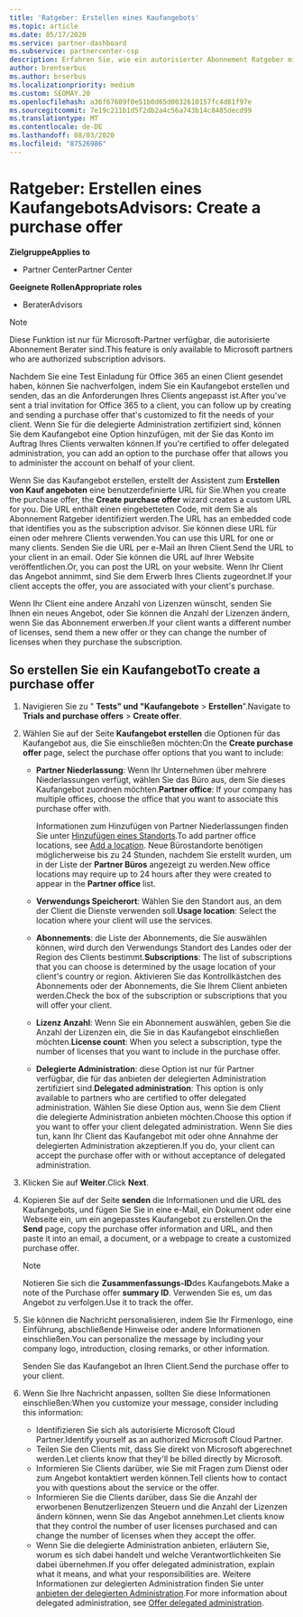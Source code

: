 ```yaml
---
title: 'Ratgeber: Erstellen eines Kaufangebots'
ms.topic: article
ms.date: 05/17/2020
ms.service: partner-dashboard
ms.subservice: partnercenter-csp
description: Erfahren Sie, wie ein autorisierter Abonnement Ratgeber mithilfe von Partner Center ein Kaufangebot und eine benutzerdefinierte URL erstellen kann, die in Office 365-Test Einladungen enthalten sein soll.
author: brentserbus
ms.author: brserbus
ms.localizationpriority: medium
ms.custom: SEOMAY.20
ms.openlocfilehash: a36f67609f0e51b0d65d0032610157fc4d81f97e
ms.sourcegitcommit: 7e19c211b1d5f2db2a4c56a743b14c8485decd99
ms.translationtype: MT
ms.contentlocale: de-DE
ms.lasthandoff: 08/03/2020
ms.locfileid: "87526986"
---
```

# <a name="advisors-create-a-purchase-offer"></a><span data-ttu-id="d293b-103">Ratgeber: Erstellen eines Kaufangebots</span><span class="sxs-lookup"><span data-stu-id="d293b-103">Advisors: Create a purchase offer</span></span>

<span data-ttu-id="d293b-104">**Zielgruppe**</span><span class="sxs-lookup"><span data-stu-id="d293b-104">**Applies to**</span></span>

- <span data-ttu-id="d293b-105">Partner Center</span><span class="sxs-lookup"><span data-stu-id="d293b-105">Partner Center</span></span>
 
<span data-ttu-id="d293b-106">**Geeignete Rollen**</span><span class="sxs-lookup"><span data-stu-id="d293b-106">**Appropriate roles**</span></span>

- <span data-ttu-id="d293b-107">Berater</span><span class="sxs-lookup"><span data-stu-id="d293b-107">Advisors</span></span>


> [!NOTE]
> <span data-ttu-id="d293b-108">Diese Funktion ist nur für Microsoft-Partner verfügbar, die autorisierte Abonnement Berater sind.</span><span class="sxs-lookup"><span data-stu-id="d293b-108">This feature is only available to Microsoft partners who are authorized subscription advisors.</span></span>

<span data-ttu-id="d293b-109">Nachdem Sie eine Test Einladung für Office 365 an einen Client gesendet haben, können Sie nachverfolgen, indem Sie ein Kaufangebot erstellen und senden, das an die Anforderungen Ihres Clients angepasst ist.</span><span class="sxs-lookup"><span data-stu-id="d293b-109">After you've sent a trial invitation for Office 365 to a client, you can follow up by creating and sending a purchase offer that's customized to fit the needs of your client.</span></span> <span data-ttu-id="d293b-110">Wenn Sie für die delegierte Administration zertifiziert sind, können Sie dem Kaufangebot eine Option hinzufügen, mit der Sie das Konto im Auftrag Ihres Clients verwalten können.</span><span class="sxs-lookup"><span data-stu-id="d293b-110">If you're certified to offer delegated administration, you can add an option to the purchase offer that allows you to administer the account on behalf of your client.</span></span>

<span data-ttu-id="d293b-111">Wenn Sie das Kaufangebot erstellen, erstellt der Assistent zum **Erstellen von Kauf angeboten** eine benutzerdefinierte URL für Sie.</span><span class="sxs-lookup"><span data-stu-id="d293b-111">When you create the purchase offer, the **Create purchase offer** wizard creates a custom URL for you.</span></span> <span data-ttu-id="d293b-112">Die URL enthält einen eingebetteten Code, mit dem Sie als Abonnement Ratgeber identifiziert werden.</span><span class="sxs-lookup"><span data-stu-id="d293b-112">The URL has an embedded code that identifies you as the subscription advisor.</span></span> <span data-ttu-id="d293b-113">Sie können diese URL für einen oder mehrere Clients verwenden.</span><span class="sxs-lookup"><span data-stu-id="d293b-113">You can use this URL for one or many clients.</span></span> <span data-ttu-id="d293b-114">Senden Sie die URL per e-Mail an Ihren Client.</span><span class="sxs-lookup"><span data-stu-id="d293b-114">Send the URL to your client in an email.</span></span> <span data-ttu-id="d293b-115">Oder Sie können die URL auf Ihrer Website veröffentlichen.</span><span class="sxs-lookup"><span data-stu-id="d293b-115">Or, you can post the URL on your website.</span></span> <span data-ttu-id="d293b-116">Wenn Ihr Client das Angebot annimmt, sind Sie dem Erwerb Ihres Clients zugeordnet.</span><span class="sxs-lookup"><span data-stu-id="d293b-116">If your client accepts the offer, you are associated with your client's purchase.</span></span>

<span data-ttu-id="d293b-117">Wenn Ihr Client eine andere Anzahl von Lizenzen wünscht, senden Sie Ihnen ein neues Angebot, oder Sie können die Anzahl der Lizenzen ändern, wenn Sie das Abonnement erwerben.</span><span class="sxs-lookup"><span data-stu-id="d293b-117">If your client wants a different number of licenses, send them a new offer or they can change the number of licenses when they purchase the subscription.</span></span>

## <a name="to-create-a-purchase-offer"></a><span data-ttu-id="d293b-118">So erstellen Sie ein Kaufangebot</span><span class="sxs-lookup"><span data-stu-id="d293b-118">To create a purchase offer</span></span>

1. <span data-ttu-id="d293b-119">Navigieren Sie zu " **Tests" und "Kaufangebote**  >  **Erstellen**".</span><span class="sxs-lookup"><span data-stu-id="d293b-119">Navigate to **Trials and purchase offers** > **Create offer**.</span></span>

2. <span data-ttu-id="d293b-120">Wählen Sie auf der Seite **Kaufangebot erstellen** die Optionen für das Kaufangebot aus, die Sie einschließen möchten:</span><span class="sxs-lookup"><span data-stu-id="d293b-120">On the **Create purchase offer** page, select the purchase offer options that you want to include:</span></span>

    - <span data-ttu-id="d293b-121">**Partner Niederlassung**: Wenn Ihr Unternehmen über mehrere Niederlassungen verfügt, wählen Sie das Büro aus, dem Sie dieses Kaufangebot zuordnen möchten.</span><span class="sxs-lookup"><span data-stu-id="d293b-121">**Partner office**: If your company has multiple offices, choose the office that you want to associate this purchase offer with.</span></span>

        <span data-ttu-id="d293b-122">Informationen zum Hinzufügen von Partner Niederlassungen finden Sie unter [Hinzufügen eines Standorts](manage-locations.md).</span><span class="sxs-lookup"><span data-stu-id="d293b-122">To add partner office locations, see [Add a location](manage-locations.md).</span></span> <span data-ttu-id="d293b-123">Neue Bürostandorte benötigen möglicherweise bis zu 24 Stunden, nachdem Sie erstellt wurden, um in der Liste der **Partner Büros** angezeigt zu werden.</span><span class="sxs-lookup"><span data-stu-id="d293b-123">New office locations may require up to 24 hours after they were created to appear in the **Partner office** list.</span></span>

    - <span data-ttu-id="d293b-124">**Verwendungs Speicherort**: Wählen Sie den Standort aus, an dem der Client die Dienste verwenden soll.</span><span class="sxs-lookup"><span data-stu-id="d293b-124">**Usage location**: Select the location where your client will use the services.</span></span>
    - <span data-ttu-id="d293b-125">**Abonnements**: die Liste der Abonnements, die Sie auswählen können, wird durch den Verwendungs Standort des Landes oder der Region des Clients bestimmt.</span><span class="sxs-lookup"><span data-stu-id="d293b-125">**Subscriptions**: The list of subscriptions that you can choose is determined by the usage location of your client's country or region.</span></span> <span data-ttu-id="d293b-126">Aktivieren Sie das Kontrollkästchen des Abonnements oder der Abonnements, die Sie Ihrem Client anbieten werden.</span><span class="sxs-lookup"><span data-stu-id="d293b-126">Check the box of the subscription or subscriptions that you will offer your client.</span></span>
    - <span data-ttu-id="d293b-127">**Lizenz Anzahl**: Wenn Sie ein Abonnement auswählen, geben Sie die Anzahl der Lizenzen ein, die Sie in das Kaufangebot einschließen möchten.</span><span class="sxs-lookup"><span data-stu-id="d293b-127">**License count**: When you select a subscription, type the number of licenses that you want to include in the purchase offer.</span></span>
    - <span data-ttu-id="d293b-128">**Delegierte Administration**: diese Option ist nur für Partner verfügbar, die für das anbieten der delegierten Administration zertifiziert sind.</span><span class="sxs-lookup"><span data-stu-id="d293b-128">**Delegated administration**: This option is only available to partners who are certified to offer delegated administration.</span></span> <span data-ttu-id="d293b-129">Wählen Sie diese Option aus, wenn Sie dem Client die delegierte Administration anbieten möchten.</span><span class="sxs-lookup"><span data-stu-id="d293b-129">Choose this option if you want to offer your client delegated administration.</span></span> <span data-ttu-id="d293b-130">Wenn Sie dies tun, kann Ihr Client das Kaufangebot mit oder ohne Annahme der delegierten Administration akzeptieren.</span><span class="sxs-lookup"><span data-stu-id="d293b-130">If you do, your client can accept the purchase offer with or without acceptance of delegated administration.</span></span>

3. <span data-ttu-id="d293b-131">Klicken Sie auf **Weiter**.</span><span class="sxs-lookup"><span data-stu-id="d293b-131">Click **Next**.</span></span>

4. <span data-ttu-id="d293b-132">Kopieren Sie auf der Seite **senden** die Informationen und die URL des Kaufangebots, und fügen Sie Sie in eine e-Mail, ein Dokument oder eine Webseite ein, um ein angepasstes Kaufangebot zu erstellen.</span><span class="sxs-lookup"><span data-stu-id="d293b-132">On the **Send** page, copy the purchase offer information and URL, and then paste it into an email, a document, or a webpage to create a customized purchase offer.</span></span>

    > [!NOTE]
    > <span data-ttu-id="d293b-133">Notieren Sie sich die **Zusammenfassungs-ID**des Kaufangebots.</span><span class="sxs-lookup"><span data-stu-id="d293b-133">Make a note of the Purchase offer **summary ID**.</span></span> <span data-ttu-id="d293b-134">Verwenden Sie es, um das Angebot zu verfolgen.</span><span class="sxs-lookup"><span data-stu-id="d293b-134">Use it to track the offer.</span></span>

5. <span data-ttu-id="d293b-135">Sie können die Nachricht personalisieren, indem Sie Ihr Firmenlogo, eine Einführung, abschließende Hinweise oder andere Informationen einschließen.</span><span class="sxs-lookup"><span data-stu-id="d293b-135">You can personalize the message by including your company logo, introduction, closing remarks, or other information.</span></span>

    <span data-ttu-id="d293b-136">Senden Sie das Kaufangebot an Ihren Client.</span><span class="sxs-lookup"><span data-stu-id="d293b-136">Send the purchase offer to your client.</span></span>

6. <span data-ttu-id="d293b-137">Wenn Sie Ihre Nachricht anpassen, sollten Sie diese Informationen einschließen:</span><span class="sxs-lookup"><span data-stu-id="d293b-137">When you customize your message, consider including this information:</span></span>

    - <span data-ttu-id="d293b-138">Identifizieren Sie sich als autorisierte Microsoft Cloud Partner.</span><span class="sxs-lookup"><span data-stu-id="d293b-138">Identify yourself as an authorized Microsoft Cloud Partner.</span></span>
    - <span data-ttu-id="d293b-139">Teilen Sie den Clients mit, dass Sie direkt von Microsoft abgerechnet werden.</span><span class="sxs-lookup"><span data-stu-id="d293b-139">Let clients know that they'll be billed directly by Microsoft.</span></span>
    - <span data-ttu-id="d293b-140">Informieren Sie Clients darüber, wie Sie mit Fragen zum Dienst oder zum Angebot kontaktiert werden können.</span><span class="sxs-lookup"><span data-stu-id="d293b-140">Tell clients how to contact you with questions about the service or the offer.</span></span>
    - <span data-ttu-id="d293b-141">Informieren Sie die Clients darüber, dass Sie die Anzahl der erworbenen Benutzerlizenzen Steuern und die Anzahl der Lizenzen ändern können, wenn Sie das Angebot annehmen.</span><span class="sxs-lookup"><span data-stu-id="d293b-141">Let clients know that they control the number of user licenses purchased and can change the number of licenses when they accept the offer.</span></span>
    - <span data-ttu-id="d293b-142">Wenn Sie die delegierte Administration anbieten, erläutern Sie, worum es sich dabei handelt und welche Verantwortlichkeiten Sie dabei übernehmen.</span><span class="sxs-lookup"><span data-stu-id="d293b-142">If you offer delegated administration, explain what it means, and what your responsibilities are.</span></span> <span data-ttu-id="d293b-143">Weitere Informationen zur delegierten Administration finden Sie unter [anbieten der delegierten Administration](customers-revoke-admin-privileges.md).</span><span class="sxs-lookup"><span data-stu-id="d293b-143">For more information about delegated administration, see [Offer delegated administration](customers-revoke-admin-privileges.md).</span></span>
